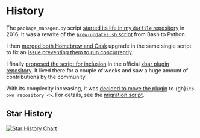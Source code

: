 # History

The `package_manager.py` script
[started its life in my `dotfile` repository](https://github.com/kdeldycke/dotfiles/commit/bfcc51e318b40c4283974548cfa1712d082be121#diff-c8127ac6af9d4a21e366ff740db2eeb5)
in 2016. It was a rewrite of the
[`brew-updates.sh` script](https://github.com/matryer/xbar-plugins/blob/master/Dev/Homebrew/brew-updates.1h.sh)
from Bash to Python.

I then
[merged both Homebrew and Cask](https://github.com/kdeldycke/dotfiles/commit/792d32bfddfc3511ea10c10513b62e269f145148#diff-c8127ac6af9d4a21e366ff740db2eeb5)
upgrade in the same single script to fix an
[issue preventing them to run concurrently](https://github.com/matryer/xbar-plugins/issues/493).

I finally
[proposed the script for inclusion](https://github.com/matryer/xbar-plugins/pull/466)
in the official
[xbar plugin repository](https://github.com/matryer/xbar-plugins). It lived
there for a couple of weeks and saw a huge amount of contributions by the
community.

With its complexity increasing, it was
[decided to move the plugin](https://github.com/matryer/xbar-plugins/issues/525)
to {gh}`its own repository <>`. For details, see the
[migration script](https://gist.github.com/kdeldycke/13712cb70e9c1cf4f338eb10dcc059f0).

## Star History

[![Star History Chart](https://api.star-history.com/svg?repos=kdeldycke/meta-package-manager&type=Date)](https://star-history.com/#kdeldycke/meta-package-manager&Date)